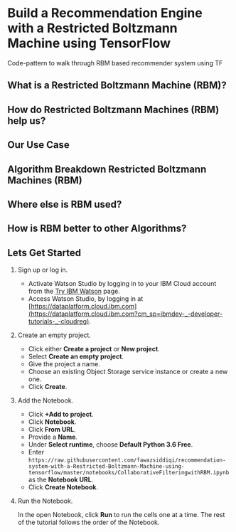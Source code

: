 # Build a Recommendation Engine with a Restricted Boltzmann Machine using TensorFlow
Code-pattern to walk through RBM based recommender system using TF

## What is a Restricted Boltzmann Machine (RBM)?

## How do Restricted Boltzmann Machines (RBM) help us?

## Our Use Case

## Algorithm Breakdown Restricted Boltzmann Machines (RBM)

## Where else is RBM used?

## How is RBM better to other Algorithms?

## Lets Get Started

1. Sign up or log in.

    * Activate Watson Studio by logging in to your IBM Cloud account from the [Try IBM Watson](https://dataplatform.cloud.ibm.com/registration/stepone?cm_sp=ibmdev-_-developer-tutorials-_-cloudreg) page.
    * Access Watson Studio, by logging in at [https://dataplatform.cloud.ibm.com](https://dataplatform.cloud.ibm.com?cm_sp=ibmdev-_-developer-tutorials-_-cloudreg).

1. Create an empty project.

    * Click either **Create a project** or **New project**.
    * Select **Create an empty project**.
    * Give the project a name.
    * Choose an existing Object Storage service instance or create a new one.
    * Click **Create**.

1. Add the Notebook.

   * Click **+Add to project**.
   * Click **Notebook**.
   * Click **From URL**.
   * Provide a **Name**.
   * Under **Select runtime**, choose **Default Python 3.6 Free**.
   * Enter `https://raw.githubusercontent.com/fawazsiddiqi/recommendation-system-with-a-Restricted-Boltzmann-Machine-using-tensorflow/master/notebooks/CollaborativeFilteringwithRBM.ipynb` as the **Notebook URL**.
   * Click **Create Notebook**.

1. Run the Notebook.

   In the open Notebook, click **Run** to run the cells one at a time. The rest of the tutorial follows the order of the Notebook.
